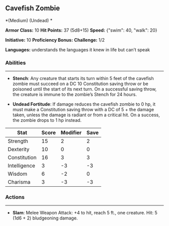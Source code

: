 ## Cavefish Zombie
*(Medium) (Undead) *

**Armor Class:** 10
**Hit Points:** 37 (5d8+15)
**Speed:** {"swim": 40, "walk": 20}

**Initiative:** 10
**Proficiency Bonus:**
**Challenge:** 1/2

**Languages:** understands the languages it knew in life but can’t speak

### Abilities
 --- 
- **Stench**: Any creature that starts its turn within 5 feet of the cavefish zombie must succeed on a DC 10 Constitution saving throw or be poisoned until the start of its next turn. On a successful saving throw, the creature is immune to the zombie’s Stench for 24 hours.

- **Undead Fortitude**: If damage reduces the cavefish zombie to 0 hp, it must make a Constitution saving throw with a DC of 5 + the damage taken, unless the damage is radiant or from a critical hit. On a success, the zombie drops to 1 hp instead.



| Stat | Score | Modifier | Save |
| ---- | ---- | ---- | ---- |
| Strength | 15 | 2 | 2 |
| Dexterity | 10 | 0 | 0 |
| Constitution | 16 | 3 | 3 |
| Intelligence | 3 | -3 | -3 |
| Wisdom | 6 | -2 | 0 |
| Charisma | 3 | -3 | -3 |

### Actions
 --- 
- **Slam**: Melee Weapon Attack: +4 to hit, reach 5 ft., one creature. Hit: 5 (1d6 + 2) bludgeoning damage.

